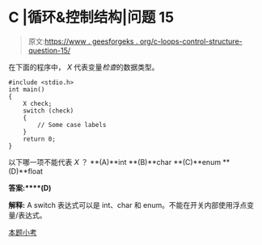 # C |循环&控制结构|问题 15

> 原文:[https://www . geesforgeks . org/c-loops-control-structure-question-15/](https://www.geeksforgeeks.org/c-loops-control-structure-question-15/)

在下面的程序中， *X* 代表变量*检查*的数据类型。

```
#include <stdio.h>
int main()
{
    X check;
    switch (check)
    {
        // Some case labels
    }
    return 0;
} 
```

以下哪一项不能代表 *X* ？
**(A)**int
**(B)**char
**(C)**enum
**(D)**float

**答案:****(D)**

**解释:** A switch 表达式可以是 int、char 和 enum。不能在开关内部使用浮点变量/表达式。

[本题小考](https://www.geeksforgeeks.org/quiz-corner-gq/)